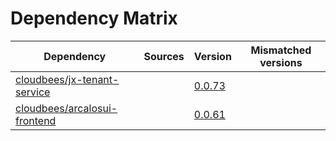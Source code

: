 # Dependency Matrix

Dependency | Sources | Version | Mismatched versions
---------- | ------- | ------- | -------------------
[cloudbees/jx-tenant-service](https://github.com/cloudbees/jx-tenant-service) |  | [0.0.73](https://github.com/cloudbees/jx-tenant-service/releases/tag/v0.0.73) | 
[cloudbees/arcalosui-frontend](https://github.com/cloudbees/arcalosui-frontend) |  | [0.0.61]() | 
